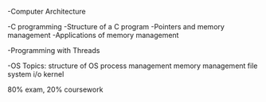 -Computer Architecture

-C programming
	-Structure of a C program
	-Pointers and memory management
	-Applications of memory management
	
-Programming with Threads

-OS Topics:
	structure of OS
	process management
	memory management
	file system
	i/o
	kernel 

80% exam, 20% coursework